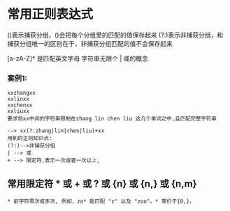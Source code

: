 # 常用正则表达式

()表示捕获分组，()会把每个分组里的匹配的值保存起来
(?:)表示非捕获分组，和捕获分组唯一的区别在于，非捕获分组匹配的值不会保存起来

[a-zA-Z]*  是匹配英文字母 字符串无限个
|  或的概念






### 案例1:
```
xxzhangxx
xxlinxx
xxchenxx
xxliuxx
要求将xx中间的字符串限制在zhang lin chen liu 这几个单词之中,且匹配完整字符串

--> xx(?:zhang|lin|chen|liu)+xx  
用到的正则知识点:
(?:)-->非捕获分组    
| --> 或     
+ --> 限定符,表示一次或者一次以上, 

``` 
## 常用限定符  * 或 + 或 ? 或 {n} 或 {n,} 或 {n,m}
```
* 前字符零次或多次, 例如，zo* 能匹配 "z" 以及 "zoo"。* 等价于{0,}。




```
